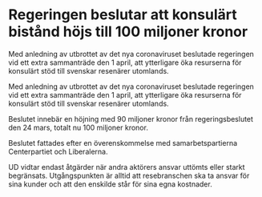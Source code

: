 # Regeringen beslutar att konsulärt bistånd höjs till 100 miljoner kronor

Med anledning av utbrottet av det nya coronaviruset beslutade regeringen vid ett extra sammanträde den 1 april, att ytterligare öka resurserna för konsulärt stöd till svenskar resenärer utomlands.

Med anledning av utbrottet av det nya coronaviruset beslutade regeringen vid ett extra sammanträde den 1 april, att ytterligare öka resurserna för konsulärt stöd till svenskar resenärer utomlands.

Beslutet innebär en höjning med 90 miljoner kronor från regeringsbeslutet den 24 mars, totalt nu 100 miljoner kronor.

Beslutet fattades efter en överenskommelse med samarbetspartierna Centerpartiet och Liberalerna.

UD vidtar endast åtgärder när andra aktörers ansvar uttömts eller starkt begränsats. Utgångspunkten är alltid att resebranschen ska ta ansvar för sina kunder och att den enskilde står för sina egna kostnader.
